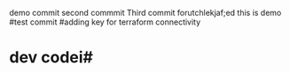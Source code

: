 demo commit
second commmit
Third commit
forutchlekjaf;ed
this is demo
#test commit
#adding key for terraform connectivity
# dev codei#
